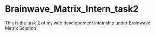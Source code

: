 # Brainwave_Matrix_Intern_task2
 This is the task 2 of my web developoment internship under Brainwave Matrix Solution
